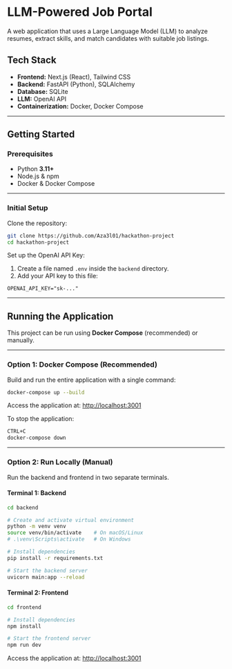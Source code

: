 # LLM-Powered Job Portal

A web application that uses a Large Language Model (LLM) to analyze resumes, extract skills, and match candidates with suitable job listings.

## Tech Stack

- **Frontend:** Next.js (React), Tailwind CSS  
- **Backend:** FastAPI (Python), SQLAlchemy  
- **Database:** SQLite  
- **LLM:** OpenAI API  
- **Containerization:** Docker, Docker Compose  

---

## Getting Started

### Prerequisites

- Python **3.11+**  
- Node.js & npm  
- Docker & Docker Compose  

---

### Initial Setup

Clone the repository:

```bash
git clone https://github.com/Aza3l01/hackathon-project
cd hackathon-project
```

Set up the OpenAI API Key:

1. Create a file named `.env` inside the `backend` directory.  
2. Add your API key to this file:  

```env
OPENAI_API_KEY="sk-..."
```

---

## Running the Application

This project can be run using **Docker Compose** (recommended) or manually.  

---

### Option 1: Docker Compose (Recommended)

Build and run the entire application with a single command:

```bash
docker-compose up --build
```

Access the application at:  [http://localhost:3001](http://localhost:3001)

To stop the application:

```bash
CTRL+C
docker-compose down
```

---

### Option 2: Run Locally (Manual)

Run the backend and frontend in two separate terminals.  

#### Terminal 1: Backend

```bash
cd backend

# Create and activate virtual environment
python -m venv venv
source venv/bin/activate    # On macOS/Linux
# .\venv\Scripts\activate   # On Windows

# Install dependencies
pip install -r requirements.txt

# Start the backend server
uvicorn main:app --reload
```

#### Terminal 2: Frontend

```bash
cd frontend

# Install dependencies
npm install

# Start the frontend server
npm run dev
```

Access the application at:  [http://localhost:3001](http://localhost:3001)